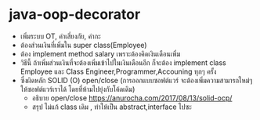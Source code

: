 # java-oop-decorator

- เพิ่มระบบ OT, ค่าเสี่ยงภัย, ค่ากะ
- ต้องส่วนเงินที่เพิ่มใน super class(Employee)
- ต้อง implement method salary เพราะต้องคิดเงินเดือนเพิ่ม
- วิธีนี้ ถ้าเพิ่มส่วนเงินที่จะต้องเพิ่มเข้าไปในเงินเดือนอีก ก็จะต้อง implement class Employee และ Class Engineer,Programmer,Accouning ทุกๆ ครั้ง
- ซึ่งผิดหลัก SOLID (O) open/close (การออกแบบซอฟต์แวร์ จะต้องเพิ่มความสามารถใหม่ๆให้ซอฟต์แวร์เราได้ โดยที่ห้ามไปยุ่งกับโค้ดเดิม)
    - อธิบาย open/close https://anurocha.com/2017/08/13/solid-ocp/
    - สรุป ไม่แก้ class เดิม , ทำให้เป็น abstract,interface ไปซะ 